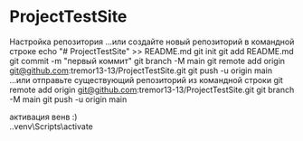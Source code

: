 # ProjectTestSite
Настройка репозитория
…или создайте новый репозиторий в командной строке
echo "# ProjectTestSite" >> README.md
git init
git add README.md
git commit -m "первый коммит"
git branch -M main
git remote add origin git@github.com:tremor13-13/ProjectTestSite.git
git push -u origin main
...или отправьте существующий репозиторий из командной строки
git remote add origin git@github.com:tremor13-13/ProjectTestSite.git
git branch -M main
git push -u origin main

активация венв :)           
.\.venv\Scripts\activate 

